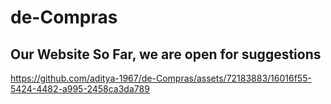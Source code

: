 # de-Compras

## Our Website So Far, we are open for suggestions

https://github.com/aditya-1967/de-Compras/assets/72183883/16016f55-5424-4482-a995-2458ca3da789

